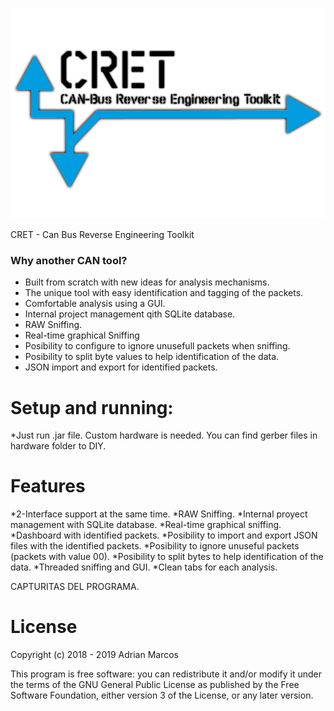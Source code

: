 ![header](https://github.com/amb0070/CRET/blob/master/LOGO.png?raw=true)

CRET - Can Bus Reverse Engineering Toolkit

### Why another CAN tool?

- Built from scratch with new ideas for analysis mechanisms.
- The unique tool with easy identification and tagging of the packets.
- Comfortable analysis using a GUI.
- Internal project management qith SQLite database.
- RAW Sniffing.
- Real-time graphical Sniffing
- Posibility to configure to ignore unusefull packets when sniffing.
- Posibility to split byte values to help identification of the data.
- JSON import and export for identified packets.

# Setup and running:

*Just run .jar file. Custom hardware is needed. You can find gerber files in hardware folder to DIY.

# Features

*2-Interface support at the same time.
*RAW Sniffing.
*Internal proyect management with SQLite database.
*Real-time graphical sniffing.
*Dashboard with identified packets.
*Posibility to import and export JSON files with the identified packets.
*Posibility to ignore unuseful packets (packets with value 00).
*Posibility to split bytes to help identification of the data.
*Threaded sniffing and GUI.
*Clean tabs for each analysis.


CAPTURITAS DEL PROGRAMA.

# License

Copyright (c) 2018 - 2019 Adrian Marcos

This program is free software: you can redistribute it and/or modify it under the terms of the GNU General Public License as published by the Free Software Foundation, either version 3 of the License, or any later version.
